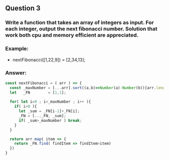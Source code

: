 ## Question 3

### Write a function that takes an array of integers as input. For each integer, output the next fibonacci number. Solution that work both cpu and memory efficient are appreciated.

### Example:
* nextFibonacci([1,22,9]) = [2,34,13];

### Answer:
```js
const nextFibonacci = ( arr ) => {
  const _maxNumber = [...arr].sort((a,b)=>Number(a)-Number(b))[arr.length-1];
  let   _FN        = [1,1];
  
  for( let i=0 ; i<_maxNumber ; i++ ){
    if( i>0 ){
      let _sum = _FN[i-1]+_FN[i];
      _FN = [..._FN, _sum];
      if( _sum>_maxNumber ) break;
    }
  }

  return arr.map( item => {
    return _FN.find( findItem => findItem>item)
  })
}
```
